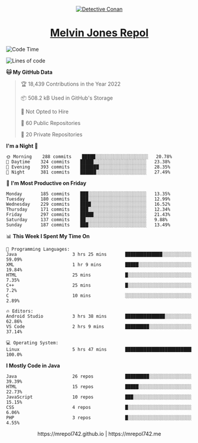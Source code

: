 <p align="center">

<a href="https://mrepol742.github.io">
  <img alt="Detective Conan" src="https://mrepol742-gif-randomizer.vercel.app/api/" /> 
  </a> 
<h1 align="center"><a href="https://mrepol742.github.io/">Melvin Jones Repol</a></h1>
</p>

[comment]: <> (This is a automated generated Data from github action workflow)
[comment]: <> (START OF GENERATED DATA)

<!--START_SECTION:waka-->
![Code Time](http://img.shields.io/badge/Code%20Time-741%20hrs%2025%20mins-blue)

![Lines of code](https://img.shields.io/badge/From%20Hello%20World%20I%27ve%20Written-239%20Thousand%20lines%20of%20code-blue)

**🐱 My GitHub Data** 

> 🏆 18,439 Contributions in the Year 2022
 > 
> 📦 508.2 kB Used in GitHub's Storage 
 > 
> 🚫 Not Opted to Hire
 > 
> 📜 60 Public Repositories 
 > 
> 🔑 20 Private Repositories  
 > 
**I'm a Night 🦉** 

```text
🌞 Morning    288 commits    █████░░░░░░░░░░░░░░░░░░░░   20.78% 
🌆 Daytime    324 commits    █████░░░░░░░░░░░░░░░░░░░░   23.38% 
🌃 Evening    393 commits    ███████░░░░░░░░░░░░░░░░░░   28.35% 
🌙 Night      381 commits    ██████░░░░░░░░░░░░░░░░░░░   27.49%

```
📅 **I'm Most Productive on Friday** 

```text
Monday       185 commits    ███░░░░░░░░░░░░░░░░░░░░░░   13.35% 
Tuesday      180 commits    ███░░░░░░░░░░░░░░░░░░░░░░   12.99% 
Wednesday    229 commits    ████░░░░░░░░░░░░░░░░░░░░░   16.52% 
Thursday     171 commits    ███░░░░░░░░░░░░░░░░░░░░░░   12.34% 
Friday       297 commits    █████░░░░░░░░░░░░░░░░░░░░   21.43% 
Saturday     137 commits    ██░░░░░░░░░░░░░░░░░░░░░░░   9.88% 
Sunday       187 commits    ███░░░░░░░░░░░░░░░░░░░░░░   13.49%

```


📊 **This Week I Spent My Time On** 

```text
💬 Programming Languages: 
Java                     3 hrs 25 mins       ██████████████░░░░░░░░░░░   59.09% 
XML                      1 hr 9 mins         █████░░░░░░░░░░░░░░░░░░░░   19.84% 
HTML                     25 mins             █░░░░░░░░░░░░░░░░░░░░░░░░   7.35% 
C++                      25 mins             █░░░░░░░░░░░░░░░░░░░░░░░░   7.2% 
C                        10 mins             ░░░░░░░░░░░░░░░░░░░░░░░░░   2.89%

🔥 Editors: 
Android Studio           3 hrs 38 mins       ███████████████░░░░░░░░░░   62.86% 
VS Code                  2 hrs 9 mins        █████████░░░░░░░░░░░░░░░░   37.14%

💻 Operating System: 
Linux                    5 hrs 47 mins       █████████████████████████   100.0%

```

**I Mostly Code in Java** 

```text
Java                     26 repos            █████████░░░░░░░░░░░░░░░░   39.39% 
HTML                     15 repos            █████░░░░░░░░░░░░░░░░░░░░   22.73% 
JavaScript               10 repos            ███░░░░░░░░░░░░░░░░░░░░░░   15.15% 
CSS                      4 repos             █░░░░░░░░░░░░░░░░░░░░░░░░   6.06% 
PHP                      3 repos             █░░░░░░░░░░░░░░░░░░░░░░░░   4.55%

```



<!--END_SECTION:waka-->

[comment]: <> (END OF GENERATED DATA)

<p align="center"> https://mrepol742.github.io | https://mrepol742.me </p>
